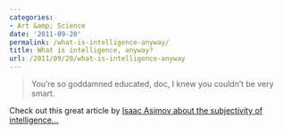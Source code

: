 ```yaml
---
categories:
- Art &amp; Science
date: '2011-09-20'
permalink: /what-is-intelligence-anyway/
title: What is intelligence, anyway?
url: /2011/09/20/what-is-intelligence-anyway
---
```


<blockquote>You’re so goddamned educated, doc, I knew you couldn’t be very smart.</blockquote>

Check out this great article by <a href="http://talentdevelop.com/articles/WIIA.html">Isaac Asimov about the subjectivity of intelligence...</a>